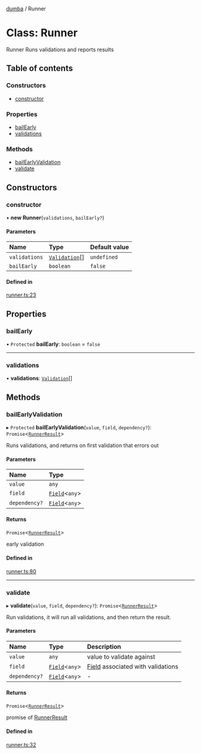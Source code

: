 [dumba](../README.md) / Runner

# Class: Runner

Runner
Runs validations and reports results

## Table of contents

### Constructors

- [constructor](Runner.md#constructor)

### Properties

- [bailEarly](Runner.md#bailearly)
- [validations](Runner.md#validations)

### Methods

- [bailEarlyValidation](Runner.md#bailearlyvalidation)
- [validate](Runner.md#validate)

## Constructors

### constructor

• **new Runner**(`validations`, `bailEarly?`)

#### Parameters

| Name | Type | Default value |
| :------ | :------ | :------ |
| `validations` | [`Validation`](Validation.md)[] | `undefined` |
| `bailEarly` | `boolean` | `false` |

#### Defined in

[runner.ts:23](https://github.com/ivandotv/dumba/blob/213e863/packages/dumba/src/runner.ts#L23)

## Properties

### bailEarly

• `Protected` **bailEarly**: `boolean` = `false`

___

### validations

• **validations**: [`Validation`](Validation.md)[]

## Methods

### bailEarlyValidation

▸ `Protected` **bailEarlyValidation**(`value`, `field`, `dependency?`): `Promise`<[`RunnerResult`](../README.md#runnerresult)\>

Runs validations, and returns on first validation that errors out

#### Parameters

| Name | Type |
| :------ | :------ |
| `value` | `any` |
| `field` | [`Field`](Field.md)<`any`\> |
| `dependency?` | [`Field`](Field.md)<`any`\> |

#### Returns

`Promise`<[`RunnerResult`](../README.md#runnerresult)\>

early validation

#### Defined in

[runner.ts:80](https://github.com/ivandotv/dumba/blob/213e863/packages/dumba/src/runner.ts#L80)

___

### validate

▸ **validate**(`value`, `field`, `dependency?`): `Promise`<[`RunnerResult`](../README.md#runnerresult)\>

Run validations, it will run all validations, and then return the result.

#### Parameters

| Name | Type | Description |
| :------ | :------ | :------ |
| `value` | `any` | value to validate against |
| `field` | [`Field`](Field.md)<`any`\> | [Field](Field.md) associated with validations |
| `dependency?` | [`Field`](Field.md)<`any`\> | - |

#### Returns

`Promise`<[`RunnerResult`](../README.md#runnerresult)\>

promise of [RunnerResult](../README.md#runnerresult)

#### Defined in

[runner.ts:32](https://github.com/ivandotv/dumba/blob/213e863/packages/dumba/src/runner.ts#L32)
